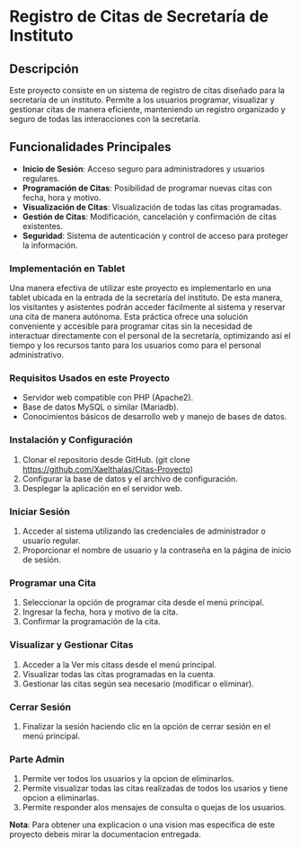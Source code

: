 
# Registro de Citas de Secretaría de Instituto

## Descripción

Este proyecto consiste en un sistema de registro de citas diseñado para la secretaría de un instituto. Permite a los usuarios programar, visualizar y gestionar citas de manera eficiente, manteniendo un registro organizado y seguro de todas las interacciones con la secretaría.

## Funcionalidades Principales

- **Inicio de Sesión**: Acceso seguro para administradores y usuarios regulares.
- **Programación de Citas**: Posibilidad de programar nuevas citas con fecha, hora y motivo.
- **Visualización de Citas**: Visualización de todas las citas programadas.
- **Gestión de Citas**: Modificación, cancelación y confirmación de citas existentes.
- **Seguridad**: Sistema de autenticación y control de acceso para proteger la información.

### Implementación en Tablet

Una manera efectiva de utilizar este proyecto es implementarlo en una tablet ubicada en la entrada de la secretaría del instituto. De esta manera, los visitantes y asistentes podrán acceder fácilmente al sistema y reservar una cita de manera autónoma. Esta práctica ofrece una solución conveniente y accesible para programar citas sin la necesidad de interactuar directamente con el personal de la secretaría, optimizando así el tiempo y los recursos tanto para los usuarios como para el personal administrativo.

### Requisitos Usados en este Proyecto

- Servidor web compatible con PHP (Apache2).
- Base de datos MySQL o similar (Mariadb).
- Conocimientos básicos de desarrollo web y manejo de bases de datos.

### Instalación y Configuración

1. Clonar el repositorio desde GitHub. (git clone https://github.com/Xaelthalas/Citas-Proyecto)
2. Configurar la base de datos y el archivo de configuración.
3. Desplegar la aplicación en el servidor web.

### Iniciar Sesión

1. Acceder al sistema utilizando las credenciales de administrador o usuario regular.
2. Proporcionar el nombre de usuario y la contraseña en la página de inicio de sesión.

### Programar una Cita

1. Seleccionar la opción de programar cita desde el menú principal.
2. Ingresar la fecha, hora y motivo de la cita.
3. Confirmar la programación de la cita.

### Visualizar y Gestionar Citas

1. Acceder a la Ver mis citass desde el menú principal.
2. Visualizar todas las citas programadas en la cuenta.
3. Gestionar las citas según sea necesario (modificar o eliminar).

### Cerrar Sesión

1. Finalizar la sesión haciendo clic en la opción de cerrar sesión en el menú principal.

### Parte Admin

1. Permite ver todos los usuarios y la opcion de eliminarlos.
2. Permite visualizar todas las citas realizadas de todos los usarios y tiene opcion a eliminarlas.
3. Permite responder alos mensajes de consulta o quejas de los usuarios.

**Nota**: Para obtener una explicacion o una vision mas especifica de este proyecto debeis mirar la documentacion entregada.
